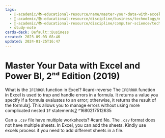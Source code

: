 ```yaml
---
tags:
  - 🔴-academic/📚-educational-resource/name/master-your-data-with-excel-and-power-bi-2nd-edition-2019
  - 🔴-academic/📚-educational-resource/discipline/business/technology/microsoft-excel
  - 🔴-academic/📚-educational-resource/discipline/computer-science/technology/microsoft-excel
  - study-note
cards-deck: Default::Business
created: 2023-09-03 08:46
updated: 2024-01-25T16:47
---
```


# Master Your Data with Excel and Power BI, 2ⁿᵈ Edition (2019)

What is the `IFERROR` function in Excel? #card-reverse 
The <span class="spoiler">`IFERROR`</span> function in Excel is used to trap and handle errors in a formula. It returns a value you specify if a formula evaluates to an error; otherwise, it returns the result of the formula[1](https://support.microsoft.com/en-us/office/iferror-function-c526fd07-caeb-47b8-8bb6-63f3e417f611). This allows you to manage errors without using more complicated nested `IF` statements[2](https://exceljet.net/functions/iferror-function)
^1680217512635

Can a `.csv` file have multiple worksheets? #card 
No. The `.csv` format does not have multiple sheets. In Excel, you can add the sheets. Kindly use excels process if you need to add different sheets in a file.




